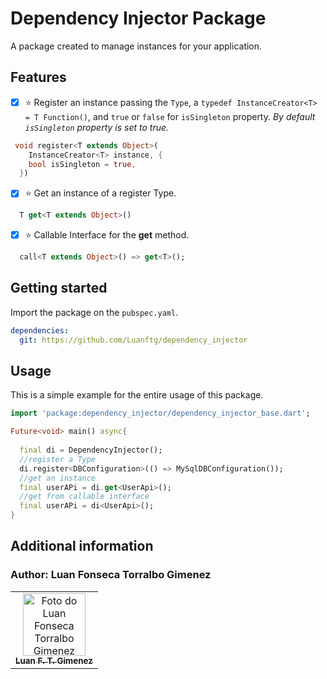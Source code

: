 # Dependency Injector Package

A package created to manage instances for your application.

## Features

- [x] :star: Register an instance passing the `Type`, a `typedef InstanceCreator<T> = T Function()`, and `true` or `false` for `isSingleton` property.
*By default `isSingleton` property is set to true.*

```dart
 void register<T extends Object>(
    InstanceCreator<T> instance, {
    bool isSingleton = true,
  })
```

- [x] :star: Get an instance of a register Type.

```dart
  T get<T extends Object>()
```

- [x] :star: Callable Interface for the **get** method.

```dart
  call<T extends Object>() => get<T>();
```

## Getting started

Import the package on the `pubspec.yaml`.

```yaml
dependencies:
  git: https://github.com/Luanftg/dependency_injector
```

## Usage

This is a simple example for the entire usage of this package.

```dart
import 'package:dependency_injector/dependency_injector_base.dart';

Future<void> main() async{
  
  final di = DependencyInjector();
  //register a Type
  di.register<DBConfiguration>(() => MySqlDBConfiguration());
  //get an instance
  final userAPi = di.get<UserApi>();
  //get from callable interface
  final userAPi = di<UserApi>();
}
```

## Additional information

<h3>Author: Luan Fonseca Torralbo Gimenez</h3>
</div>

<table align="center">

  <tr>
<td align="center">
      <a href="https://github.com/Luanftg">
        <img src="https://avatars.githubusercontent.com/u/51548623?v=4" width="100px;" alt="Foto do Luan Fonseca Torralbo Gimenez"/><br>
        <sub>
          <b>Luan F. T. Gimenez</b>
        </sub>
      </a>
    </td>
    </tr>
</table>
</div>
